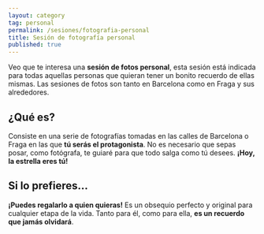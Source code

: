 ```yaml
---
layout: category
tag: personal
permalink: /sesiones/fotografia-personal
title: Sesión de fotografía personal
published: true
---
```

Veo que te interesa una **sesión de fotos personal**, esta sesión está indicada para todas aquellas personas que quieran tener un bonito recuerdo de ellas mismas. Las sesiones de fotos son tanto en Barcelona como en Fraga y sus alrededores.

## ¿Qué es?

Consiste en una serie de fotografías tomadas en las calles de Barcelona o Fraga en las que **tú serás el protagonista**. No es necesario que sepas posar, como fotógrafa, te guiaré para que todo salga como tú desees. **¡Hoy, la estrella eres tú!**

## Si lo prefieres…

**¡Puedes regalarlo a quien quieras!** Es un obsequio perfecto y original para cualquier etapa de la vida. Tanto para él, como para ella, **es un recuerdo que jamás olvidará**.
